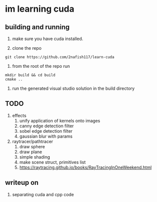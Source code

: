 # im learning cuda

## building and running

1. make sure you have cuda installed. 

2. clone the repo
```
git clone https://github.com/2nafish117/learn-cuda
```

1. from the root of the repo run
```
mkdir build && cd build
cmake ..
```

1. run the generated visual studio solution in the build directory

## TODO

1. effects
   1. unify application of kernels onto images
   2. canny edge detection filter
   3. sobel edge detection filter
   4. gaussian blur with params
2. raytracer/pathtracer
   1. draw sphere
   2. draw plane
   3. simple shading
   4. make scene struct, primitives list
   5. https://raytracing.github.io/books/RayTracingInOneWeekend.html

## writeup on
1. separating cuda and cpp code